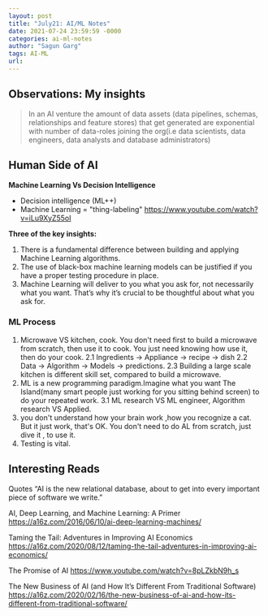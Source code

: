 ```yaml
---
layout: post
title: "July21: AI/ML Notes"
date: 2021-07-24 23:59:59 -0000
categories: ai-ml-notes
author: "Sagun Garg"
tags: AI-ML
url: 
---
```


## Observations: My insights

> In an AI venture the amount of data assets (data pipelines, schemas, relationships and feature stores) that get generated are exponential with number of data-roles joining the org(i.e data scientists, data engineers, data analysts and database administrators) 

## Human Side of AI

**Machine Learning Vs Decision Intelligence**

- Decision intelligence (ML++)
- Machine Learning = "thing-labeling"
https://www.youtube.com/watch?v=iLu9XyZ55oI

**Three of the key insights:**
1. There is a fundamental difference between building and applying Machine Learning algorithms.
2. The use of black-box machine learning models can be justified if you have a proper testing procedure in place.
3. Machine Learning will deliver to you what you ask for, not necessarily what you want. That’s why it’s crucial to be thoughtful about what you ask for.

### ML Process
1. Microwave VS kitchen, cook. You don't need first to build a microwave from scratch, then use it to cook. You just need knowing how use it, then do your cook. 
2.1 Ingredients -> Appliance -> recipe -> dish
2.2  Data ->  Algorithm -> Models -> predictions.
2.3  Building a large scale kitchen is different skill set, compared to build a microwave. 
3. ML is a new programming paradigm.Imagine what you want The Island(many smart people just working for you sitting behind screen) to do your repeated work.
3.1 ML research VS ML engineer, Algorithm research VS  Applied. 
4. you don't understand how your brain work ,how you recognize a cat. But it just work, that's OK. You don't need to do AL from scratch, just dive it , to use it.
5. Testing is vital.

## Interesting Reads

Quotes
“AI is the new relational database, about to get into every important piece of software we write.”

AI, Deep Learning, and Machine Learning: A Primer
https://a16z.com/2016/06/10/ai-deep-learning-machines/

Taming the Tail: Adventures in Improving AI Economics
https://a16z.com/2020/08/12/taming-the-tail-adventures-in-improving-ai-economics/

The Promise of AI 
https://www.youtube.com/watch?v=8pLZkbN9h_s 

The New Business of AI (and How It’s Different From Traditional Software)
https://a16z.com/2020/02/16/the-new-business-of-ai-and-how-its-different-from-traditional-software/
